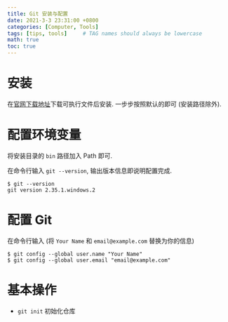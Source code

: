 ```yaml
---
title: Git 安装与配置
date: 2021-3-3 23:31:00 +0800
categories: [Computer, Tools]
tags: [tips, tools]     # TAG names should always be lowercase
math: true
toc: true
---
```


# 安装
在[官网下载地址](https://git-scm.com/downloads)下载可执行文件后安装. 一步步按照默认的即可 (安装路径除外).

# 配置环境变量
将安装目录的 `bin` 路径加入 Path 即可.

在命令行输入 `git --version`, 输出版本信息即说明配置完成.

```Shell
$ git --version
git version 2.35.1.windows.2
```

# 配置 Git
在命令行输入 (将 `Your Name` 和 `email@example.com` 替换为你的信息)

```Shell
$ git config --global user.name "Your Name"
$ git config --global user.email "email@example.com"
```

# 基本操作
- `git init` 初始化仓库
